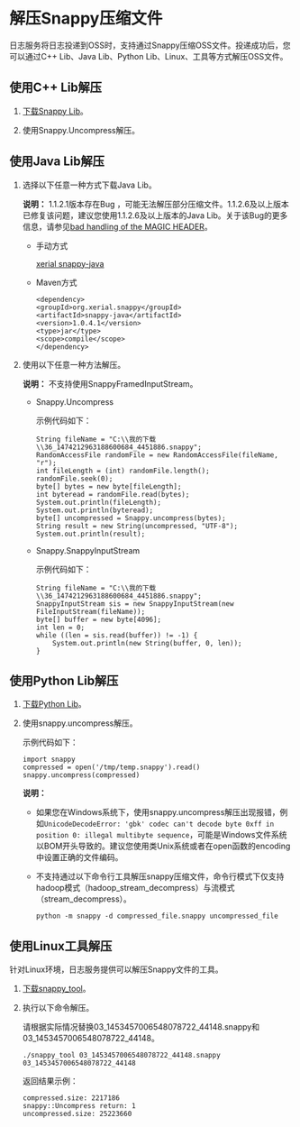 # 解压Snappy压缩文件

日志服务将日志投递到OSS时，支持通过Snappy压缩OSS文件。投递成功后，您可以通过C++ Lib、Java Lib、Python Lib、Linux、工具等方式解压OSS文件。

## 使用C++ Lib解压

1.  [下载Snappy Lib](https://github.com/google/snappy)。

2.  使用Snappy.Uncompress解压。


## 使用Java Lib解压

1.  选择以下任意一种方式下载Java Lib。

    **说明：** 1.1.2.1版本存在Bug ，可能无法解压部分压缩文件。1.1.2.6及以上版本已修复该问题，建议您使用1.1.2.6及以上版本的Java Lib。关于该Bug的更多信息，请参见[bad handling of the MAGIC HEADER](https://github.com/xerial/snappy-java/issues/142)。

    -   手动方式

        [xerial snappy-java](https://github.com/xerial/snappy-java)

    -   Maven方式

        ```
        <dependency>
        <groupId>org.xerial.snappy</groupId>
        <artifactId>snappy-java</artifactId>
        <version>1.0.4.1</version>
        <type>jar</type>
        <scope>compile</scope>
        </dependency>
        ```

2.  使用以下任意一种方法解压。

    **说明：** 不支持使用SnappyFramedInputStream。

    -   Snappy.Uncompress

        示例代码如下：

        ```
        String fileName = "C:\\我的下载\\36_1474212963188600684_4451886.snappy";
        RandomAccessFile randomFile = new RandomAccessFile(fileName, "r");
        int fileLength = (int) randomFile.length();
        randomFile.seek(0);
        byte[] bytes = new byte[fileLength];
        int byteread = randomFile.read(bytes);
        System.out.println(fileLength);
        System.out.println(byteread);
        byte[] uncompressed = Snappy.uncompress(bytes);
        String result = new String(uncompressed, "UTF-8");
        System.out.println(result);
        ```

    -   Snappy.SnappyInputStream

        示例代码如下：

        ```
        String fileName = "C:\\我的下载\\36_1474212963188600684_4451886.snappy";
        SnappyInputStream sis = new SnappyInputStream(new FileInputStream(fileName));
        byte[] buffer = new byte[4096];
        int len = 0;
        while ((len = sis.read(buffer)) != -1) {
            System.out.println(new String(buffer, 0, len));
        }
        ```


## 使用Python Lib解压

1.  [下载Python Lib](https://pypi.org/project/python-snappy/)。

2.  使用snappy.uncompress解压。

    示例代码如下：

    ```
    import snappy
    compressed = open('/tmp/temp.snappy').read()
    snappy.uncompress(compressed)
    ```

    **说明：**

    -   如果您在Windows系统下，使用snappy.uncompress解压出现报错，例如`UnicodeDecodeError: 'gbk' codec can't decode byte 0xff in position 0: illegal multibyte sequence`，可能是Windows文件系统以BOM开头导致的。建议您使用类Unix系统或者在open函数的encoding中设置正确的文件编码。
    -   不支持通过以下命令行工具解压snappy压缩文件，命令行模式下仅支持hadoop模式（hadoop\_stream\_decompress）与流模式（stream\_decompress）。

        ```
        python -m snappy -d compressed_file.snappy uncompressed_file                            
        ```


## 使用Linux工具解压

针对Linux环境，日志服务提供可以解压Snappy文件的工具。

1.  [下载snappy\_tool](https://logservice-resource.oss-cn-shanghai.aliyuncs.com/tools/snappy_tool)。

2.  执行以下命令解压。

    请根据实际情况替换03\_1453457006548078722\_44148.snappy和03\_1453457006548078722\_44148。

    ```
    ./snappy_tool 03_1453457006548078722_44148.snappy 03_1453457006548078722_44148
    ```

    返回结果示例：

    ```
    compressed.size: 2217186
    snappy::Uncompress return: 1
    uncompressed.size: 25223660
    ```


